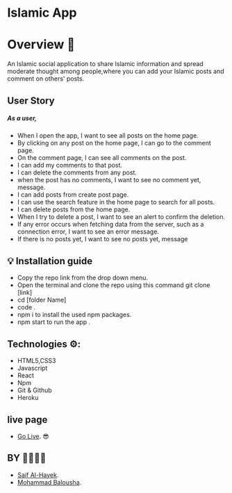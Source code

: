 # Islamic App

# Overview 💪
An Islamic social application to share Islamic information and spread moderate thought among people,where you can add your Islamic posts and comment on others' posts.
## User Story

##### As a user,
- When I open the app, I want to see all posts on the home page.
- By clicking on any post on the home page, I can go to the comment page.
- On the comment page, I can see all comments on the post.
- I can add my comments to that post.
- I can delete the comments from any post.
- when the post has no comments, I want to see no comment yet, message.
- I can add posts from create post page.
- I can use the search feature in the home page to search for all posts.
- I can delete posts from the home page.
- When I try to delete a post, I want to see an alert to confirm the deletion.
- If any error occurs when fetching data from the server, such as a connection error, I want to see an error message.
- If there is no posts yet, I want to see no posts yet, message
## 💡 Installation guide
- Copy the repo link from the drop down menu.
- Open the terminal and clone the repo using this command  git clone [link]
-  cd [folder Name]
- code .
-  npm i to install the used npm packages.
- npm start to run the app .

## Technologies ⚙: 
- HTML5,CSS3
- Javascript
- React
- Npm 
- Git & Github
- Heroku

## live page
- [Go Live](https://poetic-begonia-4fa535.netlify.app/). 😎

## BY 👩‍💻👩‍💻
- [Saif Al-Hayek](https://github.com/SaifHayek).
- [Mohammad Balousha](https://github.com/MohammedOmar123).

